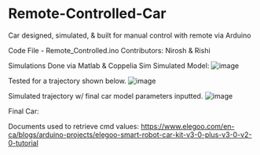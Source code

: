 # Remote-Controlled-Car
Car designed, simulated, &amp; built for manual control with remote via Arduino

Code File - Remote_Controlled.ino
Contributors: Nirosh & Rishi

Simulations Done via Matlab & Coppelia Sim
Simulated Model:
![image](https://user-images.githubusercontent.com/65490263/204677301-71a95929-d39f-4813-82c6-0e807d0509f7.png)

Tested for a trajectory shown below.
![image](https://user-images.githubusercontent.com/65490263/204677115-63b4807c-2272-4549-a248-62d79245b480.png)

Simulated trajectory w/ final car model parameters inputted.
![image](https://user-images.githubusercontent.com/65490263/204676991-16a34caf-569d-4cec-b8ab-6e0177d93853.png)

Final Car:

Documents used to retrieve cmd values:
https://www.elegoo.com/en-ca/blogs/arduino-projects/elegoo-smart-robot-car-kit-v3-0-plus-v3-0-v2-0-tutorial
